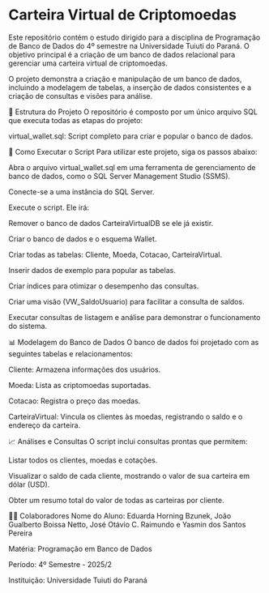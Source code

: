 # Carteira Virtual de Criptomoedas
Este repositório contém o estudo dirigido para a disciplina de Programação de Banco de Dados do 4º semestre na Universidade Tuiuti do Paraná. O objetivo principal é a criação de um banco de dados relacional para gerenciar uma carteira virtual de criptomoedas.

O projeto demonstra a criação e manipulação de um banco de dados, incluindo a modelagem de tabelas, a inserção de dados consistentes e a criação de consultas e visões para análise.

📁 Estrutura do Projeto
O repositório é composto por um único arquivo SQL que executa todas as etapas do projeto:

virtual_wallet.sql: Script completo para criar e popular o banco de dados.

🚀 Como Executar o Script
Para utilizar este projeto, siga os passos abaixo:

Abra o arquivo virtual_wallet.sql em uma ferramenta de gerenciamento de banco de dados, como o SQL Server Management Studio (SSMS).

Conecte-se a uma instância do SQL Server.

Execute o script. Ele irá:

Remover o banco de dados CarteiraVirtualDB se ele já existir.

Criar o banco de dados e o esquema Wallet.

Criar todas as tabelas: Cliente, Moeda, Cotacao, CarteiraVirtual.

Inserir dados de exemplo para popular as tabelas.

Criar índices para otimizar o desempenho das consultas.

Criar uma visão (VW_SaldoUsuario) para facilitar a consulta de saldos.

Executar consultas de listagem e análise para demonstrar o funcionamento do sistema.

📊 Modelagem do Banco de Dados
O banco de dados foi projetado com as seguintes tabelas e relacionamentos:

Cliente: Armazena informações dos usuários.

Moeda: Lista as criptomoedas suportadas.

Cotacao: Registra o preço das moedas.

CarteiraVirtual: Vincula os clientes às moedas, registrando o saldo e o endereço da carteira.

📈 Análises e Consultas
O script inclui consultas prontas que permitem:

Listar todos os clientes, moedas e cotações.

Visualizar o saldo de cada cliente, mostrando o valor de sua carteira em dólar (USD).

Obter um resumo total do valor de todas as carteiras por cliente.

👨‍💻 Colaboradores
Nome do Aluno: Eduarda Horning Bzunek, João Gualberto Boissa Netto, José Otávio C. Raimundo e Yasmin dos Santos Pereira

Matéria: Programação em Banco de Dados

Período: 4º Semestre - 2025/2

Instituição: Universidade Tuiuti do Paraná
